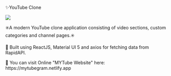 <p>✨YouTube Clone </p>

<img src="https://user-images.githubusercontent.com/102354875/187091340-05ff0ee5-6774-4289-9e29-d6075b70fe3d.png"></img>

<p>✳️A modern YouTube clone application consisting of video sections, custom categories and channel pages.✳️</p>

<p>📍 Built using ReactJS, Material UI 5 and axios for fetching data from RapidAPI.</P>
<p>📍 You can visit Online "MYTube Website" here: https://mytubegram.netlify.app </P>
